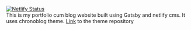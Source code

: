 [![Netlify Status](https://api.netlify.com/api/v1/badges/f97f7f7b-3d76-4632-aa35-9e1101546e5e/deploy-status)](https://app.netlify.com/sites/sarthak-narayan/deploys)
<br>
This is my portfolio cum blog website built using Gatsby and netlify cms. It uses chronoblog theme.
[Link](https://github.com/Chronoblog/gatsby-starter-chronoblog-netlify-cms) to the theme repository